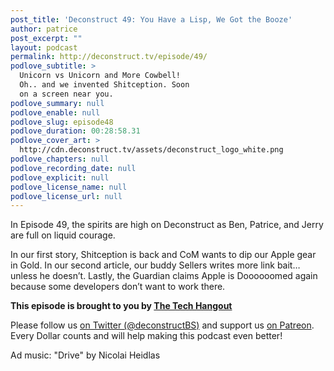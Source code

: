 ```yaml
---
post_title: 'Deconstruct 49: You Have a Lisp, We Got the Booze'
author: patrice
post_excerpt: ""
layout: podcast
permalink: http://deconstruct.tv/episode/49/
podlove_subtitle: >
  Unicorn vs Unicorn and More Cowbell!
  Oh.. and we invented Shitception. Soon
  on a screen near you.
podlove_summary: null
podlove_enable: null
podlove_slug: episode48
podlove_duration: 00:28:58.31
podlove_cover_art: >
  http://cdn.deconstruct.tv/assets/deconstruct_logo_white.png
podlove_chapters: null
podlove_recording_date: null
podlove_explicit: null
podlove_license_name: null
podlove_license_url: null
---
```

<p>In Episode 49, the spirits are high on Deconstruct as Ben, Patrice, and Jerry are full on liquid courage.</p>
<p>In our first story, Shitception is back and CoM wants to dip our Apple gear in Gold.  In our second article, our buddy Sellers writes more link bait… unless he doesn’t.  Lastly, the Guardian claims Apple is Doooooomed again because some developers don’t want to work there.</p>
<p><strong>This episode is brought to you by <a href="http://thetechhangout.com">The Tech Hangout</a></strong>
</p>
<p>
Please follow us <a href="http://twitter.com/deconstructBS">on Twitter (@deconstructBS)</a> and support us <a href="http://patreon.com/deconstruct">on Patreon</a>. Every Dollar counts and will help making this podcast even better!
</p>
<p>Ad music: "Drive" by Nicolai Heidlas</p>